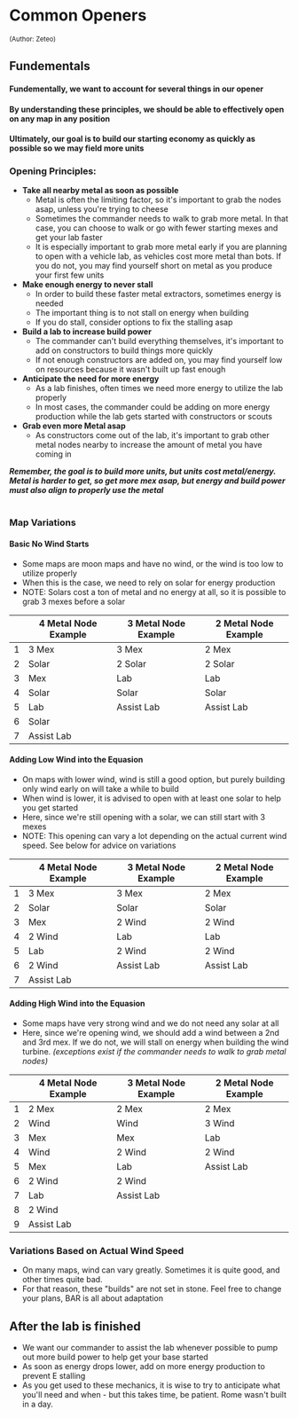 
# Common Openers
<sub></sup>(Author: Zeteo)</sup></sub>

## Fundementals

#### Fundementally, we want to account for several things in our opener
#### By understanding these principles, we should be able to effectively open on any map in any position
#### Ultimately, our goal is to build our starting economy as quickly as possible so we may field more units

### Opening Principles:
- **Take all nearby metal as soon as possible**
     - Metal is often the limiting factor, so it's important to grab the nodes asap, unless you're trying to cheese
     - Sometimes the commander needs to walk to grab more metal. In that case, you can choose to walk or go with fewer starting mexes and get your lab faster
     - It is especially important to grab more metal early if you are planning to open with a vehicle lab, as vehicles cost more metal than bots. If you do not, you may find yourself short on metal as you produce your first few units
- **Make enough energy to never stall**
     - In order to build these faster metal extractors, sometimes energy is needed
     - The important thing is to not stall on energy when building
     - If you do stall, consider options to fix the stalling asap
- **Build a lab to increase build power**
     - The commander can't build everything themselves, it's important to add on constructors to build things more quickly
     - If not enough constructors are added on, you may find yourself low on resources because it wasn't built up fast enough
- **Anticipate the need for more energy**
     - As a lab finishes, often times we need more energy to utilize the lab properly
     - In most cases, the commander could be adding on more energy production while the lab gets started with constructors or scouts
- **Grab even more Metal asap**
     - As constructors come out of the lab, it's important to grab other metal nodes nearby to increase the amount of metal you have coming in

***Remember, the goal is to build more units, but units cost metal/energy. Metal is harder to get, so get more mex asap, but energy and build power must also align to properly use the metal***
<br></br>
### Map Variations

#### Basic No Wind Starts
- Some maps are moon maps and have no wind, or the wind is too low to utilize properly
- When this is the case, we need to rely on solar for energy production
- NOTE: Solars cost a ton of metal and no energy at all, so it is possible to grab 3 mexes before a solar


| | **4 Metal Node Example** | **3 Metal Node Example** | **2 Metal Node Example** |
| --- | --- | --- | --- |
| 1 | 3 Mex | 3 Mex | 2 Mex |
| 2 | Solar | 2 Solar | 2 Solar |
| 3 | Mex | Lab | Lab |
| 4 | Solar | Solar | Solar |
| 5 | Lab | Assist Lab | Assist Lab |
| 6 | Solar |  |  |
| 7 | Assist Lab |  |  |



#### Adding Low Wind into the Equasion

- On maps with lower wind, wind is still a good option, but purely building only wind early on will take a while to build
- When wind is lower, it is advised to open with at least one solar to help you get started
- Here, since we're still opening with a solar, we can still start with 3 mexes
- NOTE: This opening can vary a lot depending on the actual current wind speed. See below for advice on variations

| | **4 Metal Node Example** | **3 Metal Node Example** | **2 Metal Node Example** |
| --- | --- | --- | --- |
| 1 | 3 Mex | 3 Mex | 2 Mex |
| 2 | Solar | Solar | Solar |
| 3 | Mex | 2 Wind | 2 Wind |
| 4 | 2 Wind | Lab | Lab |
| 5 | Lab | 2 Wind | 2 Wind |
| 6 | 2 Wind | Assist Lab | Assist Lab |
| 7 | Assist Lab |  |  |

#### Adding High Wind into the Equasion

- Some maps have very strong wind and we do not need any solar at all
- Here, since we're opening wind, we should add a wind between a 2nd and 3rd mex. If we do not, we will stall on energy when building the wind turbine.
  *(exceptions exist if the commander needs to walk to grab metal nodes)*

| | **4 Metal Node Example** | **3 Metal Node Example** | **2 Metal Node Example** |
| --- | ---  | ---    | --- |
| 1 | 2 Mex  | 2 Mex  | 2 Mex     |
| 2 | Wind   | Wind   | 3 Wind    |
| 3 | Mex    | Mex    | Lab       |
| 4 | Wind   | 2 Wind | 2 Wind    |
| 5 | Mex    | Lab    | Assist Lab |
| 6 | 2 Wind | 2 Wind |  |
| 7 | Lab    | Assist Lab |  |
| 8 | 2 Wind |  |  |
| 9 | Assist Lab |  |  |

### Variations Based on Actual Wind Speed

- On many maps, wind can vary greatly. Sometimes it is quite good, and other times quite bad.
- For that reason, these "builds" are not set in stone. Feel free to change your plans, BAR is all about adaptation

## After the lab is finished
- We want our commander to assist the lab whenever possible to pump out more build power to help get your base started
- As soon as energy drops lower, add on more energy production to prevent E stalling
- As you get used to these mechanics, it is wise to try to anticipate what you'll need and when - but this takes time, be patient. Rome wasn't built in a day.






